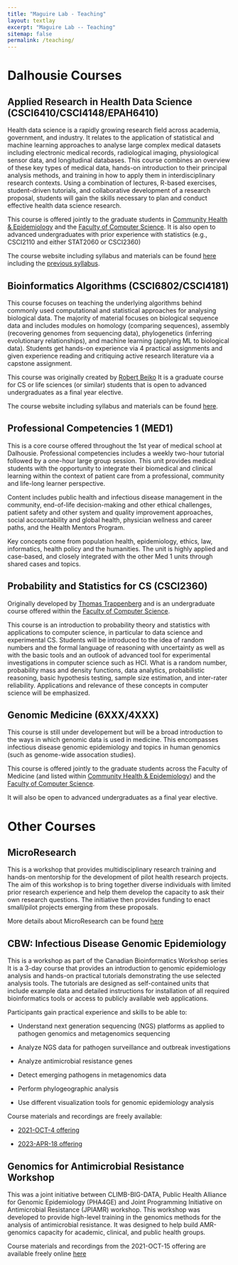 ```yaml
---
title: "Maguire Lab - Teaching"
layout: textlay
excerpt: "Maguire Lab -- Teaching"
sitemap: false
permalink: /teaching/
---
```


# Dalhousie Courses

## Applied Research in Health Data Science (CSCI6410/CSCI4148/EPAH6410)
Health data science is a rapidly growing research field across academia, government, and industry. It relates to the application of statistical and machine learning approaches to analyse large complex medical datasets including electronic medical records, radiological imaging, physiological sensor data, and longitudinal databases.  This course combines an overview of these key types of medical data, hands-on introduction to their principal analysis methods, and training in how to apply them in interdisciplinary research contexts. Using a combination of lectures, R-based exercises, student-driven tutorials, and collaborative development of a research proposal, students will gain the skills necessary to plan and conduct effective health data science research.  

This course is offered jointly to the graduate students in [Community Health & Epidemiology](https://www.dal.ca/academics/programs/graduate/community-health-epidemiology/program-details/courses.html) and the [Faculty of Computer Science](https://www.dal.ca/faculty/computerscience/graduate-programs.html).
It is also open to advanced undergraduates with prior experience with statistics (e.g., CSCI2110 and either STAT2060 or CSCI2360)

The course website including syllabus and materials can be found [here](https://maguire-lab.github.io/health_data_science_research/) including the [previous syllabus](https://maguire-lab.github.io/assets/courses/20220319_syallabus_research_in_health_data_science.pdf).

## Bioinformatics Algorithms (CSCI6802/CSCI4181)

This course focuses on teaching the underlying algorithms behind commonly used computational and statistical approaches for analysing biological data.
The majority of material focuses on biological sequence data and includes modules on homology (comparing sequences), assembly (recovering genomes from sequencing data), phylogenetics (inferring evolutionary relationships), and machine learning (applying ML to biological data). 
Students get hands-on experience via 4 practical assignments and given experience reading and critiquing active research literature via a capstone assignment.

This course was originally created by [Robert Beiko](https://www.dal.ca/faculty/computerscience/faculty-staff/robert-beiko.html)
It is a graduate course for CS or life sciences (or similar) students that is open to advanced undergraduates as a final year elective.

The course website including syllabus and materials can be found [here](https://maguire-lab.github.io/bioinformatics_algorithms/).


## Professional Competencies 1 (MED1)

This is a core course offered throughout the 1st year of medical school at Dalhousie.
Professional competencies includes a weekly two-hour tutorial followed by a one-hour large group session. 
This unit provides medical students with the opportunity to integrate their biomedical and clinical learning within the context of patient care from a professional, community and life-long learner perspective.

Content includes public health and infectious disease management in the community, end-of-life decision-making and other ethical challenges, patient safety and other system and quality improvement approaches, social accountability and global health, physician wellness and career paths, and the Health Mentors Program.

Key concepts come from population health, epidemiology, ethics, law, informatics, health policy and the humanities. The unit is highly applied and case-based, and closely integrated with the other Med 1 units through shared cases and topics.

## Probability and Statistics for CS (CSCI2360)
Originally developed by [Thomas Trappenberg](https://www.dal.ca/faculty/computerscience/faculty-staff/thomas-trappenberg.html) and is an undergraduate course offered within the [Faculty of Computer Science](https://www.dal.ca/faculty/computerscience/undergraduate-programs.html).

This course is an introduction to probability theory and statistics with applications to computer
science, in particular to data science and experimental CS. Students will be introduced to the idea of
random numbers and the formal language of reasoning with uncertainty as well as with the basic
tools and an outlook of advanced tool for experimental investigations in computer science such as
HCI. What is a random number, probability mass and density functions, data analytics, probabilistic
reasoning, basic hypothesis testing, sample size estimation, and inter-rater reliability. Applications
and relevance of these concepts in computer science will be emphasized.


## Genomic Medicine (6XXX/4XXX)
This course is still under developement but will be a broad introduction to the ways in which genomic data is used in medicine. This encompasses infectious disease genomic epidemiology and topics in human genomics (such as genome-wide assocation studies).

This course is offered jointly to the graduate students across the Faculty of Medicine (and listed within [Community Health & Epidemiology](https://www.dal.ca/academics/programs/graduate/community-health-epidemiology/program-details/courses.html)) and the [Faculty of Computer Science](https://www.dal.ca/faculty/computerscience/graduate-programs.html).

It will also be open to advanced undergraduates as a final year elective.

# Other Courses

## MicroResearch
This is a workshop that provides multidisciplinary research training and hands-on mentorship for the development of pilot health research projects.
The aim of this workshop is to bring together diverse individuals with limited prior research experience and help them develop the capacity to ask their own research questions.
The initiative then provides funding to enact small/pilot projects emerging from these proposals.

More details about MicroResearch can be found [here](http://www.microresearch.ca/)

## CBW: Infectious Disease Genomic Epidemiology
This is a workshop as part of the Canadian Bioinformatics Workshop series 
It is a 3-day course that provides an introduction to genomic epidemiology analysis and hands-on practical tutorials demonstrating the use selected analysis tools. The tutorials are designed as self-contained units that include example data and detailed instructions for installation of all required bioinformatics tools or access to publicly available web applications.

Participants gain practical experience and skills to be able to:

- Understand next generation sequencing (NGS) platforms as applied to pathogen genomics and metagenomics sequencing
	
- Analyze NGS data for pathogen surveillance and outbreak investigations

- Analyze antimicrobial resistance genes

- Detect emerging pathogens in metagenomics data

- Perform phylogeographic analysis

- Use different visualization tools for genomic epidemiology analysis

Course materials and recordings are freely available: 

- [2021-OCT-4 offering](https://bioinformaticsdotca.github.io/IDE_2021)

- [2023-APR-18 offering](https://bioinformaticsdotca.github.io/IDE_2023)

## Genomics for Antimicrobial Resistance Workshop

This was a joint initiative between CLIMB-BIG-DATA, Public Health Alliance for Genomic Epidemiology (PHA4GE) and Joint Programming Initiative on Antimicrobial Resistance (JPIAMR) workshop.
This workshop was developed to provide high-level training in the genomics methods for the analysis of antimicrobial resistance.
It was designed to help build AMR-genomics capacity for academic, clinical, and public health groups.

Course materials and recordings from the 2021-OCT-15 offering are available freely online [here](https://www.climb.ac.uk/amr-workshop/)

